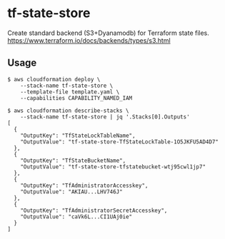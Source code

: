 # tf-state-store

Create standard backend (S3+Dyanamodb) for Terraform state files.  
https://www.terraform.io/docs/backends/types/s3.html

## Usage

```
$ aws cloudformation deploy \
	--stack-name tf-state-store \
	--template-file template.yaml \
	--capabilities CAPABILITY_NAMED_IAM

$ aws cloudformation describe-stacks \
	--stack-name tf-state-store | jq '.Stacks[0].Outputs'
[
  {
    "OutputKey": "TfStateLockTableName",
    "OutputValue": "tf-state-store-TfStateLockTable-1O5JKFU5AD4D7"
  },
  {
    "OutputKey": "TfStateBucketName",
    "OutputValue": "tf-state-store-tfstatebucket-wtj95cwl1jp7"
  },
  {
    "OutputKey": "TfAdministratorAccesskey",
    "OutputValue": "AKIAU...LHV746J"
  },
  {
    "OutputKey": "TfAdministratorSecretAccesskey",
    "OutputValue": "caVk6L...CI1UAj0ie"
  }
]
```

